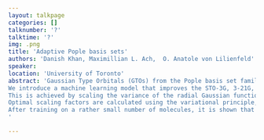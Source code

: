 ```yaml
---
layout: talkpage
categories: []
talknumber: '?'
talktime: '?'
img: .png
title: 'Adaptive Pople basis sets'
authors: 'Danish Khan, Maximillian L. Ach,  O. Anatole von Lilienfeld'
speaker: 
location: 'University of Toronto'
abstract: 'Gaussian Type Orbitals (GTOs) from the Pople basis set family have been among the most widely employed basis functions in quantum chemistry calculations for five decades.
We introduce a machine learning model that improves the STO-3G, 3-21G, 6-31G and 6-31G* basis sets by adapting the basis functions to the local atomic environments prior to the start of Self Consistent Field (SCF) calculations.
This is achieved by scaling the variance of the radial Gaussian functions leading to the atomic orbitals contracting or expanding based on the local chemical environment.
Optimal scaling factors are calculated using the variational principle, i.e. by minimizing the Hartree-Fock (HF) energy, and form the training data for the machine learning (ML) model.
After training on a rather small number of molecules, it is shown that using the basis functions predicted by the model provides more accurate energies, wavefunctions and properties than the default Pople basis sets in up to 99% of tested HF calculations.
'

---
```

